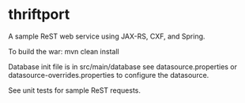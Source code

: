 # thriftport
A sample ReST web service using JAX-RS, CXF, and Spring.

To build the war: 
mvn clean install

Database init file is in src/main/database
see datasource.properties or datasource-overrides.properties to configure the datasource.

See unit tests for sample ReST requests.
